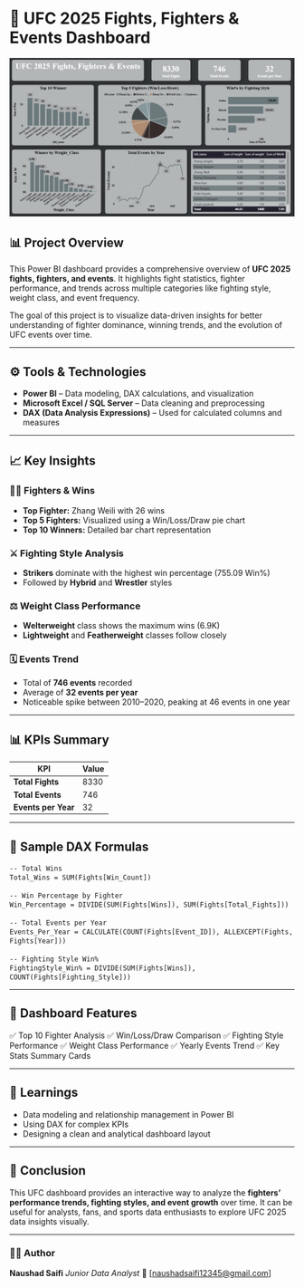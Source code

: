 # 🥊 UFC 2025 Fights, Fighters & Events Dashboard

![UFC Dashboard](Dashboard.png)

## 📊 Project Overview

This Power BI dashboard provides a comprehensive overview of **UFC 2025 fights, fighters, and events**. It highlights fight statistics, 
fighter performance, and trends across multiple categories like fighting style, weight class, and event frequency.

The goal of this project is to visualize data-driven insights for better understanding of fighter dominance, winning trends, and the evolution of UFC events over time.

---

## ⚙️ Tools & Technologies

* **Power BI** – Data modeling, DAX calculations, and visualization
* **Microsoft Excel / SQL Server** – Data cleaning and preprocessing
* **DAX (Data Analysis Expressions)** – Used for calculated columns and measures

---

## 📈 Key Insights

### 🧍‍♂️ Fighters & Wins

* **Top Fighter:** Zhang Weili with 26 wins
* **Top 5 Fighters:** Visualized using a Win/Loss/Draw pie chart
* **Top 10 Winners:** Detailed bar chart representation

### ⚔️ Fighting Style Analysis

* **Strikers** dominate with the highest win percentage (755.09 Win%)
* Followed by **Hybrid** and **Wrestler** styles

### ⚖️ Weight Class Performance

* **Welterweight** class shows the maximum wins (6.9K)
* **Lightweight** and **Featherweight** classes follow closely

### 🗓️ Events Trend

* Total of **746 events** recorded
* Average of **32 events per year**
* Noticeable spike between 2010–2020, peaking at 46 events in one year

---

## 📊 KPIs Summary

| KPI                 | Value |
| ------------------- | ----- |
| **Total Fights**    | 8330  |
| **Total Events**    | 746   |
| **Events per Year** | 32    |

---

## 🧮 Sample DAX Formulas

```DAX
-- Total Wins
Total_Wins = SUM(Fights[Win_Count])

-- Win Percentage by Fighter
Win_Percentage = DIVIDE(SUM(Fights[Wins]), SUM(Fights[Total_Fights]))

-- Total Events per Year
Events_Per_Year = CALCULATE(COUNT(Fights[Event_ID]), ALLEXCEPT(Fights, Fights[Year]))

-- Fighting Style Win%
FightingStyle_Win% = DIVIDE(SUM(Fights[Wins]), COUNT(Fights[Fighting_Style]))
```

---

## 📂 Dashboard Features

✅ Top 10 Fighter Analysis
✅ Win/Loss/Draw Comparison
✅ Fighting Style Performance
✅ Weight Class Performance
✅ Yearly Events Trend
✅ Key Stats Summary Cards

---

## 🧠 Learnings

* Data modeling and relationship management in Power BI
* Using DAX for complex KPIs
* Designing a clean and analytical dashboard layout

---

## 🏁 Conclusion

This UFC dashboard provides an interactive way to analyze the **fighters’ performance trends, fighting styles, and event growth** over time. 
It can be useful for analysts, fans, and sports data enthusiasts to explore UFC 2025 data insights visually.

---

### 👨‍💻 Author

**Naushad Saifi**
*Junior Data Analyst*
📧 [naushadsaifi12345@gmail.com]
